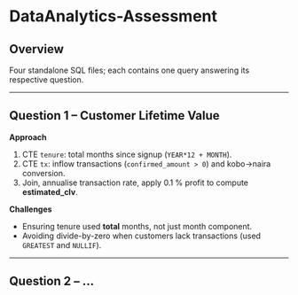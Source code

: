 # DataAnalytics-Assessment

## Overview
Four standalone SQL files; each contains one query answering its respective question.

---

## Question 1 – Customer Lifetime Value
**Approach**  
1. CTE `tenure`: total months since signup (`YEAR*12 + MONTH`).  
2. CTE `tx`: inflow transactions (`confirmed_amount > 0`) and kobo→naira conversion.  
3. Join, annualise transaction rate, apply 0.1 % profit to compute **estimated_clv**.  

**Challenges**  
- Ensuring tenure used **total** months, not just month component.  
- Avoiding divide-by-zero when customers lack transactions (used `GREATEST` and `NULLIF`).  

---

## Question 2 – …
